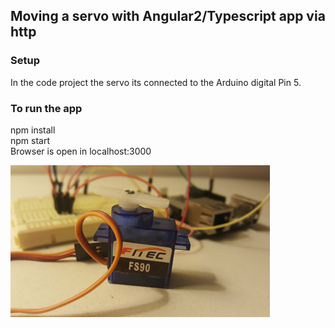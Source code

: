 ## Moving a servo with Angular2/Typescript app via http

### Setup
In the code project the servo its connected to the Arduino digital Pin 5.<br/>

### To run the app
npm install<br/>
npm start<br/>
Browser is open in localhost:3000

<img src="https://github.com/elsolenllamas/angular2-servo/blob/master/servo-img.jpg" />
